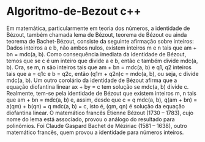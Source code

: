 # Algoritmo-de-Bezout c++
Em matemática, particularmente em teoria dos números, a identidade de Bézout, também chamada lema de Bézout, teorema de Bézout ou ainda teorema de Bachet-Bézout, consiste da seguinte afirmação sobre inteiros:  Dados inteiros a e b, não ambos nulos, existem inteiros m e n tais que am + bn = mdc(a, b). Como consequência imediata da identidade de Bézout, temos que se c é um inteiro que divide a e b, então c também divide mdc(a, b). Ora, se m, n são inteiros tais que am + bn = mdc(a, b) e q1, q2 inteiros tais que a = q1c e b = q2c, então (q1m + q2n)c = mdc(a, b), ou seja, c divide mdc(a, b). Um outro corolário da identidade de Bézout afirma que a equação diofantina linear ax + by = c tem solução se mdc(a, b) divide c. Realmente, tem-se pela identidade de Bézout que existem inteiros m, n tais que am + bn = mdc(a, b) e, assim, desde que c = q mdc(a, b), q(am + bn) = a(qm) + b(qn) = q mdc(a, b) = c, isto é, (qm, qn) é solução da equação diofantina linear.  O matemático francês Étienne Bézout (1730 – 1783), cujo nome do lema está associado, provou o análogo do resultado para polinômios. Foi Claude Gaspard Bachet de Méziriac (1581 – 1638), outro matemático francês, quem provou a identidade para números inteiros.
